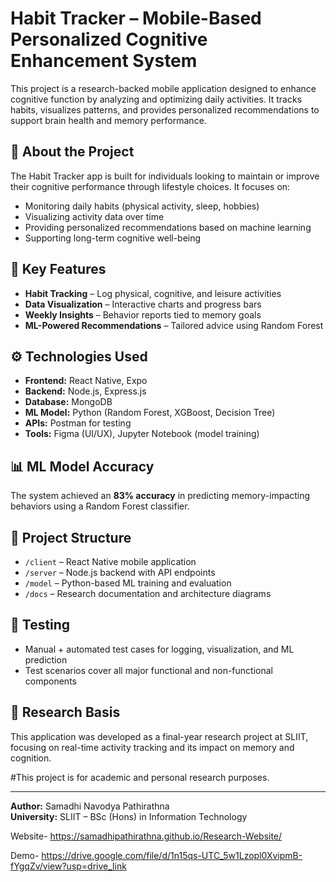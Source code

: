 # Habit Tracker – Mobile-Based Personalized Cognitive Enhancement System

This project is a research-backed mobile application designed to enhance cognitive function by analyzing and optimizing daily activities. It tracks habits, visualizes patterns, and provides personalized recommendations to support brain health and memory performance.

## 📱 About the Project
The Habit Tracker app is built for individuals looking to maintain or improve their cognitive performance through lifestyle choices. It focuses on:

- Monitoring daily habits (physical activity, sleep, hobbies)
- Visualizing activity data over time
- Providing personalized recommendations based on machine learning
- Supporting long-term cognitive well-being

## 🧠 Key Features
- **Habit Tracking** – Log physical, cognitive, and leisure activities
- **Data Visualization** – Interactive charts and progress bars
- **Weekly Insights** – Behavior reports tied to memory goals
- **ML-Powered Recommendations** – Tailored advice using Random Forest

## ⚙️ Technologies Used
- **Frontend:** React Native, Expo
- **Backend:** Node.js, Express.js
- **Database:** MongoDB
- **ML Model:** Python (Random Forest, XGBoost, Decision Tree)
- **APIs:** Postman for testing
- **Tools:** Figma (UI/UX), Jupyter Notebook (model training)

## 📊 ML Model Accuracy
The system achieved an **83% accuracy** in predicting memory-impacting behaviors using a Random Forest classifier.

## 📁 Project Structure
- `/client` – React Native mobile application
- `/server` – Node.js backend with API endpoints
- `/model` – Python-based ML training and evaluation
- `/docs` – Research documentation and architecture diagrams

## 🧪 Testing
- Manual + automated test cases for logging, visualization, and ML prediction
- Test scenarios cover all major functional and non-functional components

## 📄 Research Basis
This application was developed as a final-year research project at SLIIT, focusing on real-time activity tracking and its impact on memory and cognition.


#This project is for academic and personal research purposes.

---
**Author:** Samadhi Navodya Pathirathna  
**University:** SLIIT – BSc (Hons) in Information Technology  


Website- https://samadhipathirathna.github.io/Research-Website/

Demo- https://drive.google.com/file/d/1n15qs-UTC_5w1Lzopl0XvipmB-fYgqZv/view?usp=drive_link
